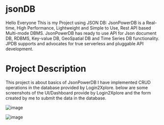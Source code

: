 # jsonDB
Hello Everyone
This is my Project using JSON DB:
JsonPowerDB is a Real-time, High Performance, Lightweight and Simple to Use, Rest API based Multi-mode DBMS. JsonPowerDB has ready to use API for Json document DB, RDBMS, Key-value DB, GeoSpatial DB and Time Series DB functionality. JPDB supports and advocates for true serverless and pluggable API development.

# Project Description
This project is about basics of JsonPowerDB I have implemented CRUD operations in the database provided by Login2Xplore. below are some screenshots of the UI/Dashboard provide by Login2Xplore and the form created by me to submit the data in the database.


![image](https://user-images.githubusercontent.com/13076077/197344116-a8b3416a-bcdc-436f-a000-97ff59e671db.png)

![image](https://user-images.githubusercontent.com/13076077/197344088-03904b29-b11c-400f-9465-fcbdf3aa3f8a.png)
